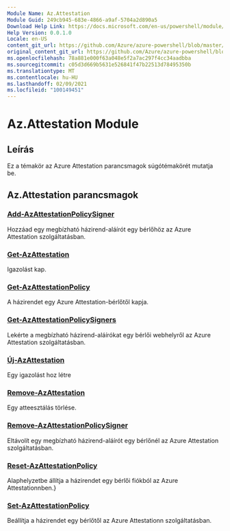 ```yaml
---
Module Name: Az.Attestation
Module Guid: 249cb945-683e-4866-a9af-5704a2d890a5
Download Help Link: https://docs.microsoft.com/en-us/powershell/module/az.attestation
Help Version: 0.0.1.0
Locale: en-US
content_git_url: https://github.com/Azure/azure-powershell/blob/master/src/Attestation/Attestation/help/Az.Attestation.md
original_content_git_url: https://github.com/Azure/azure-powershell/blob/master/src/Attestation/Attestation/help/Az.Attestation.md
ms.openlocfilehash: 78a881e000f63a048e5f2a7ac297f4cc34aadbba
ms.sourcegitcommit: c05d3d669b5631e526841f47b22513d78495350b
ms.translationtype: MT
ms.contentlocale: hu-HU
ms.lasthandoff: 02/09/2021
ms.locfileid: "100149451"
---
```

# Az.Attestation Module
## Leírás
Ez a témakör az Azure Attestation parancsmagok súgótémakörét mutatja be.

## Az.Attestation parancsmagok
### [Add-AzAttestationPolicySigner](Add-AzAttestationPolicySigner.md)
Hozzáad egy megbízható házirend-aláírót egy bérlőhöz az Azure Attestation szolgáltatásban.

### [Get-AzAttestation](Get-AzAttestation.md)
Igazolást kap.

### [Get-AzAttestationPolicy](Get-AzAttestationPolicy.md)
A házirendet egy Azure Attestation-bérlőtől kapja.

### [Get-AzAttestationPolicySigners](Get-AzAttestationPolicySigners.md)
Lekérte a megbízható házirend-aláírókat egy bérlői webhelyről az Azure Attestation szolgáltatásban.

### [Új-AzAttestation](New-AzAttestation.md)
Egy igazolást hoz létre

### [Remove-AzAttestation](Remove-AzAttestation.md)
Egy atteesztálás törlése.

### [Remove-AzAttestationPolicySigner](Remove-AzAttestationPolicySigner.md)
Eltávolít egy megbízható házirend-aláírót egy bérlőnél az Azure Attestation szolgáltatásban.

### [Reset-AzAttestationPolicy](Reset-AzAttestationPolicy.md)
Alaphelyzetbe állítja a házirendet egy bérlői fiókból az Azure Attestationnben.}

### [Set-AzAttestationPolicy](Set-AzAttestationPolicy.md)
Beállítja a házirendet egy bérlőtől az Azure Attestationn szolgáltatásban.

